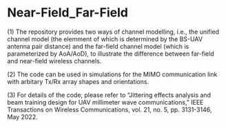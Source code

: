 # Near-Field_Far-Field
(1) The repository provides two ways of channel modelling, i.e., the unified channel model (the elemment of which is determined by the BS-UAV antenna pair distance) and the far-field channel model (which is parameterized by AoA/AoD), to illustrate the difference between far-field and near-field wireless channels.

(2) The code can be used in simulations for the MIMO communication link with arbitary Tx/Rx array shapes and orientations.

(3) For details of the code, please refer to “Jittering effects analysis and beam training design for UAV millimeter wave communications,” IEEE Transactions on Wireless Communications, vol. 21, no. 5, pp. 3131-3146, May 2022.
